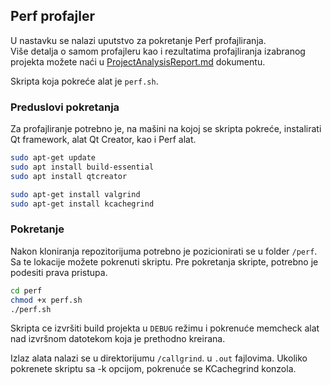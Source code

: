 ## Perf profajler

U nastavku se nalazi uputstvo za pokretanje Perf profajliranja.  
Više detalja o samom profajleru kao i rezultatima profajliranja izabranog projekta možete naći u [ProjectAnalysisReport.md](../ProjectAnalysisReport.md) dokumentu.

Skripta koja pokreće alat je `perf.sh`.

### Preduslovi pokretanja
Za profajliranje potrebno je, na mašini na kojoj se skripta pokreće, instalirati Qt framework, alat Qt Creator, kao i Perf alat.  

```bash
sudo apt-get update
sudo apt install build-essential
sudo apt install qtcreator

sudo apt-get install valgrind
sudo apt-get install kcachegrind
```


### Pokretanje
Nakon kloniranja repozitorijuma potrebno je pozicionirati se u folder `/perf`.  
Sa te lokacije možete pokrenuti skriptu. Pre pokretanja skripte, potrebno je podesiti prava pristupa.

```bash
cd perf
chmod +x perf.sh
./perf.sh
```
Skripta ce izvršiti build projekta u `DEBUG` režimu i pokrenuće memcheck alat nad izvršnom datotekom koja je prethodno kreirana. 

Izlaz alata nalazi se u direktorijumu `/callgrind`. u  `.out` fajlovima.
Ukoliko pokrenete skriptu sa -k opcijom, pokrenuće se KCachegrind konzola.